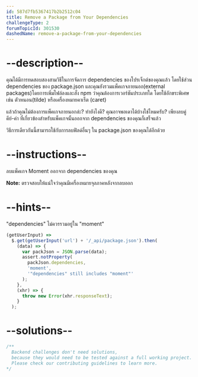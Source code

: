 ```yaml
---
id: 587d7fb5367417b2b2512c04
title: Remove a Package from Your Dependencies
challengeType: 2
forumTopicId: 301530
dashedName: remove-a-package-from-your-dependencies
---
```


# --description--

คุณได้มีการทดสอบสองสามวิธีในการจัดการ dependencies ของโปรเจ็กต์ของคุณแล้ว โดยใช้ส่วน dependencies ของ package.json และคุณยังรวมแพ็คเกจภายนอก(external packages)โดยการเพิ่มไฟล์ลงและสั่ง npm ว่าคุณต้องการเวอร์ชันประเภทใด โดยใช้อักขระพิเศษ เช่น ตัวหนอน(tilde) หรือเครื่องหมายคาเร็ต (caret)

แล้วถ้าคุณไม่ต้องการแพ็คเกจภายนอกล่ะ? ทำยังไงดี? คุณอาจพอเดาได้บ้างใช่ไหมครับ? เพียงลบคู่ คีย์-ค่า ที่เกี่ยวข้องสำหรับแพ็คเกจนั้นออกจาก dependencies ของคุณก็เสร็จแล้ว

วิธีการเดียวกันนี้สามารถใช้กับการลบฟิลด์อื่นๆ ใน package.json ของคุณได้อีกด้วย

# --instructions--

ลบแพ็คเกจ Moment ออกจาก dependencies ของคุณ

**Note:** ตรวจสอบให้แน่ใจว่าคุณมีเครื่องหมายจุลภาคหลังจากลบออก

# --hints--

"dependencies" ไม่ควรรวมอยู่ใน "moment"

```js
(getUserInput) =>
  $.get(getUserInput('url') + '/_api/package.json').then(
    (data) => {
      var packJson = JSON.parse(data);
      assert.notProperty(
        packJson.dependencies,
        'moment',
        '"dependencies" still includes "moment"'
      );
    },
    (xhr) => {
      throw new Error(xhr.responseText);
    }
  );
```

# --solutions--

```js
/**
  Backend challenges don't need solutions, 
  because they would need to be tested against a full working project. 
  Please check our contributing guidelines to learn more.
*/
```
